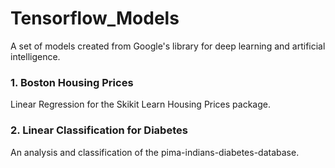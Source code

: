 # Tensorflow_Models
A set of models created from Google's library for deep learning and artificial intelligence.

### 1. Boston Housing Prices
Linear Regression for the Skikit Learn Housing Prices package.

### 2. Linear Classification for Diabetes
An analysis and classification of the pima-indians-diabetes-database.
